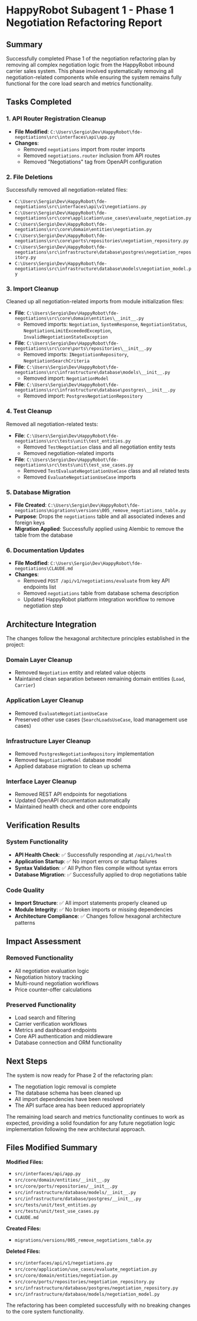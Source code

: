 # HappyRobot Subagent 1 - Phase 1 Negotiation Refactoring Report

## Summary

Successfully completed Phase 1 of the negotiation refactoring plan by removing all complex negotiation logic from the HappyRobot inbound carrier sales system. This phase involved systematically removing all negotiation-related components while ensuring the system remains fully functional for the core load search and metrics functionality.

## Tasks Completed

### 1. API Router Registration Cleanup
- **File Modified**: `C:\Users\Sergio\Dev\HappyRobot\fde-negotiations\src\interfaces\api\app.py`
- **Changes**:
  - Removed `negotiations` import from router imports
  - Removed `negotiations.router` inclusion from API routes
  - Removed "Negotiations" tag from OpenAPI configuration

### 2. File Deletions
Successfully removed all negotiation-related files:
- `C:\Users\Sergio\Dev\HappyRobot\fde-negotiations\src\interfaces\api\v1\negotiations.py`
- `C:\Users\Sergio\Dev\HappyRobot\fde-negotiations\src\core\application\use_cases\evaluate_negotiation.py`
- `C:\Users\Sergio\Dev\HappyRobot\fde-negotiations\src\core\domain\entities\negotiation.py`
- `C:\Users\Sergio\Dev\HappyRobot\fde-negotiations\src\core\ports\repositories\negotiation_repository.py`
- `C:\Users\Sergio\Dev\HappyRobot\fde-negotiations\src\infrastructure\database\postgres\negotiation_repository.py`
- `C:\Users\Sergio\Dev\HappyRobot\fde-negotiations\src\infrastructure\database\models\negotiation_model.py`

### 3. Import Cleanup
Cleaned up all negotiation-related imports from module initialization files:
- **File**: `C:\Users\Sergio\Dev\HappyRobot\fde-negotiations\src\core\domain\entities\__init__.py`
  - Removed imports: `Negotiation`, `SystemResponse`, `NegotiationStatus`, `NegotiationLimitExceededException`, `InvalidNegotiationStateException`
- **File**: `C:\Users\Sergio\Dev\HappyRobot\fde-negotiations\src\core\ports\repositories\__init__.py`
  - Removed imports: `INegotiationRepository`, `NegotiationSearchCriteria`
- **File**: `C:\Users\Sergio\Dev\HappyRobot\fde-negotiations\src\infrastructure\database\models\__init__.py`
  - Removed import: `NegotiationModel`
- **File**: `C:\Users\Sergio\Dev\HappyRobot\fde-negotiations\src\infrastructure\database\postgres\__init__.py`
  - Removed import: `PostgresNegotiationRepository`

### 4. Test Cleanup
Removed all negotiation-related tests:
- **File**: `C:\Users\Sergio\Dev\HappyRobot\fde-negotiations\src\tests\unit\test_entities.py`
  - Removed `TestNegotiation` class and all negotiation entity tests
  - Removed negotiation-related imports
- **File**: `C:\Users\Sergio\Dev\HappyRobot\fde-negotiations\src\tests\unit\test_use_cases.py`
  - Removed `TestEvaluateNegotiationUseCase` class and all related tests
  - Removed `EvaluateNegotiationUseCase` imports

### 5. Database Migration
- **File Created**: `C:\Users\Sergio\Dev\HappyRobot\fde-negotiations\migrations\versions\005_remove_negotiations_table.py`
- **Purpose**: Drops the `negotiations` table and all associated indexes and foreign keys
- **Migration Applied**: Successfully applied using Alembic to remove the table from the database

### 6. Documentation Updates
- **File Modified**: `C:\Users\Sergio\Dev\HappyRobot\fde-negotiations\CLAUDE.md`
- **Changes**:
  - Removed `POST /api/v1/negotiations/evaluate` from key API endpoints list
  - Removed `negotiations` table from database schema description
  - Updated HappyRobot platform integration workflow to remove negotiation step

## Architecture Integration

The changes follow the hexagonal architecture principles established in the project:

### Domain Layer Cleanup
- Removed `Negotiation` entity and related value objects
- Maintained clean separation between remaining domain entities (`Load`, `Carrier`)

### Application Layer Cleanup
- Removed `EvaluateNegotiationUseCase`
- Preserved other use cases (`SearchLoadsUseCase`, load management use cases)

### Infrastructure Layer Cleanup
- Removed `PostgresNegotiationRepository` implementation
- Removed `NegotiationModel` database model
- Applied database migration to clean up schema

### Interface Layer Cleanup
- Removed REST API endpoints for negotiations
- Updated OpenAPI documentation automatically
- Maintained health check and other core endpoints

## Verification Results

### System Functionality
- **API Health Check**: ✅ Successfully responding at `/api/v1/health`
- **Application Startup**: ✅ No import errors or startup failures
- **Syntax Validation**: ✅ All Python files compile without syntax errors
- **Database Migration**: ✅ Successfully applied to drop negotiations table

### Code Quality
- **Import Structure**: ✅ All import statements properly cleaned up
- **Module Integrity**: ✅ No broken imports or missing dependencies
- **Architecture Compliance**: ✅ Changes follow hexagonal architecture patterns

## Impact Assessment

### Removed Functionality
- All negotiation evaluation logic
- Negotiation history tracking
- Multi-round negotiation workflows
- Price counter-offer calculations

### Preserved Functionality
- Load search and filtering
- Carrier verification workflows
- Metrics and dashboard endpoints
- Core API authentication and middleware
- Database connection and ORM functionality

## Next Steps

The system is now ready for Phase 2 of the refactoring plan:
- The negotiation logic removal is complete
- The database schema has been cleaned up
- All import dependencies have been resolved
- The API surface area has been reduced appropriately

The remaining load search and metrics functionality continues to work as expected, providing a solid foundation for any future negotiation logic implementation following the new architectural approach.

## Files Modified Summary

**Modified Files:**
- `src/interfaces/api/app.py`
- `src/core/domain/entities/__init__.py`
- `src/core/ports/repositories/__init__.py`
- `src/infrastructure/database/models/__init__.py`
- `src/infrastructure/database/postgres/__init__.py`
- `src/tests/unit/test_entities.py`
- `src/tests/unit/test_use_cases.py`
- `CLAUDE.md`

**Created Files:**
- `migrations/versions/005_remove_negotiations_table.py`

**Deleted Files:**
- `src/interfaces/api/v1/negotiations.py`
- `src/core/application/use_cases/evaluate_negotiation.py`
- `src/core/domain/entities/negotiation.py`
- `src/core/ports/repositories/negotiation_repository.py`
- `src/infrastructure/database/postgres/negotiation_repository.py`
- `src/infrastructure/database/models/negotiation_model.py`

The refactoring has been completed successfully with no breaking changes to the core system functionality.
